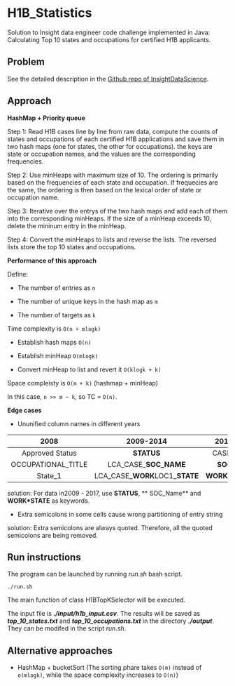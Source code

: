 # H1B_Statistics
Solution to Insight data engineer code challenge implemented in Java: Calculating Top 10 states and occupations for certified H1B applicants.

## Problem

See the detailed description in the [Github repo of InsightDataScience](https://github.com/InsightDataScience/h1b_statistics).

## Approach
**HashMap + Priority queue**

Step 1: Read H1B cases line by line from raw data, compute the counts of states and occupations of each certified H1B applications and save them in two hash maps (one for states, the other for occupations). the keys are state or occupation names, and the values are the corresponding frequencies.

Step 2: Use minHeaps with maximum size of 10. The ordering is primarily based on the frequencies of each state and occupation. If frequecies are the same, the ordering is then based on the lexical order of state or occupation name.

Step 3: Iterative over the entrys of the two hash maps and add each of them into the corresponding minHeaps. If the size of a minHeap exceeds 10, delete the mininum entry in the minHeap.

Step 4: Convert the minHeaps to lists and reverse the lists. The reversed lists store the top 10 states and occupations.

**Performance of this approach**

Define:

- The number of entries as `n`

- The number of unique keys in the hash map as `m`

- The number of targets as `k`

Time complexity is `O(n + mlogk)`

- Establish hash maps `O(n)`

- Establish minHeap `O(mlogk)`

- Convert minHeap to list and revert it `O(klogk + k)`

Space compleisty is `O(m + k)` (hashmap + minHeap)

In this case, `n >> m ~ k`, so TC = `O(n)`.

**Edge cases**

- Ununified column names in different years

2008 | 2009-2014 | 2015 - 2017
:----:|:----------:|:-------------:
Approved Status | **STATUS** | CASE_**STATUS**
OCCUPATIONAL_TITLE | LCA_CASE_**SOC_NAME** | **SOC_NAME**
State_1 | LCA_CASE_**WORK**LOC1_**STATE** | **WORK**SITE_**STATE**

solution: For data in2009 - 2017, use **STATUS**, ** SOC_Name** and **WORK\*STATE** as keywords.

- Extra semicolons in some cells cause wrong partitioning of entry string

solution: Extra semicolons are always quoted. Therefore, all the quoted semicolons are being removed.

## Run instructions

The program can be launched by running *run.sh* bash script.

```
./run.sh
```
The main function of class H1BTopKSelector will be executed.

The input file is **_./input/h1b_input.csv_**. The results will be saved as **_top_10_states.txt_** and **_top_10_occupations.txt_** in the directory **_./output_**. They can be modifed in the script *run.sh*.

## Alternative approaches

- HashMap + bucketSort (The sorting phare takes `O(m)` instead of `o(mlogk)`, while the space complexity increases to `O(n)`)

